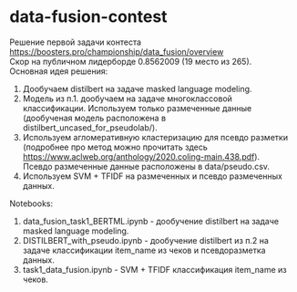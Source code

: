 # data-fusion-contest
Решение первой задачи контеста https://boosters.pro/championship/data_fusion/overview  
Скор на публичном лидерборде 0.8562009 (19 место из 265).  
Основная идея решения:
1. Дообучаем distilbert на задаче masked language modeling. 
2. Модель из п.1. дообучаем на задаче многоклассовой классификации. Используем только размеченные данные (дообученая модель расположена в distilbert_uncased_for_pseudolab/).
3. Используем агломеративную кластеризацию для псевдо разметки (подробнее про метод можно прочитать здесь https://www.aclweb.org/anthology/2020.coling-main.438.pdf).  
Псевдо размеченные данные расположены в data/pseudo.csv.
5. Используем SVM + TFIDF на размеченных и псевдо размеченных данных.

Notebooks:
1. data_fusion_task1_BERTML.ipynb - дообучение distilbert на задаче masked language modeling.
2. DISTILBERT_with_pseudo.ipynb - дообучение distilbert из п.2 на задаче классификации item_name из чеков и псевдоразметка данных.
3. task1_data_fusion.ipynb - SVM + TFIDF классификация item_name из чеков.
